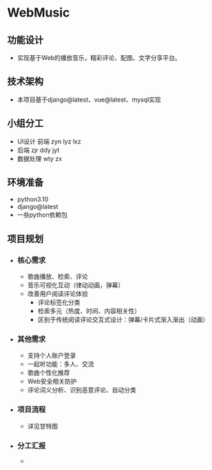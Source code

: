 # WebMusic

## 功能设计
- 实现基于Web的播放音乐，精彩评论、配图、文字分享平台。

## 技术架构


- 本项目基于django@latest、vue@latest、mysql实现


## 小组分工

- UI设计 前端 zyn lyz lxz
- 后端  zjr ddy jyt
- 数据处理 wty zx

## 环境准备
- python3.10
- django@latest
- 一些python依赖包


## 项目规划
- ### 核心需求

  - 歌曲播放、检索、评论
  - 音乐可视化互动（律动动画，弹幕）
  - 改善用户阅读评论体验 
    - 评论标签化分类	
    - 检索多元（热度、时间、内容相关性）
    - 区别于传统阅读评论交互式设计：弹幕/卡片式渐入渐出（动画）

- ### 其他需求

  - 支持个人账户登录
  - 一起听功能：多人、交流
  - 歌曲个性化推荐
  - Web安全相关防护
  - 评论词义分析、识别恶意评论、自动分类 

- ### 项目流程

  - 详见甘特图

- ### 分工汇报

  - 

